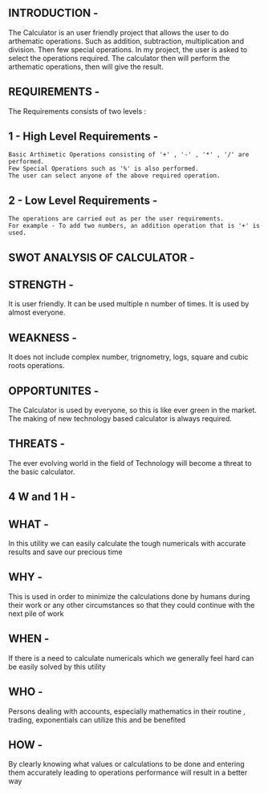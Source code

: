 INTRODUCTION -
---------------------------------------------------------------------------------------------------------------------------------------------------------------------------------

The Calculator is an user friendly project that allows the user to do arthematic operations. Such as addition, subtraction, multiplication and division. Then few special operations. 
In my project, the user is asked to select the operations required. The calculator then will perform the arthematic operations, then will give the result.

REQUIREMENTS - 
---------------------------------------------------------------------------------------------------------------------------------------------------------------------------------

The Requirements consists of two levels :

1 - High Level Requirements - 
---------------------------------------------------------------------------------------------------------------------------------------------------------------------------------
    Basic Arthimetic Operations consisting of '+' , '-' , '*' , '/' are performed.
    Few Special Operations such as '%' is also performed.
    The user can select anyone of the above required operation.

2 - Low Level Requirements -
---------------------------------------------------------------------------------------------------------------------------------------------------------------------------------
    The operations are carried out as per the user requirements. 
    For example - To add two numbers, an addition operation that is '+' is used.
    
SWOT ANALYSIS OF CALCULATOR - 
---------------------------------------------------------------------------------------------------------------------------------------------------------------------------------

STRENGTH -
---------------------------------------------------------------------------------------------------------------------------------------------------------------------------------
It is user friendly.
It can be used multiple n number of times.
It is used by almost everyone.

WEAKNESS -
---------------------------------------------------------------------------------------------------------------------------------------------------------------------------------
It does not include complex number, trignometry, logs, square and cubic roots operations.

OPPORTUNITES - 
---------------------------------------------------------------------------------------------------------------------------------------------------------------------------------
The Calculator is used by everyone, so this is like ever green in the market. 
The making of new technology based calculator is always required.

THREATS - 
---------------------------------------------------------------------------------------------------------------------------------------------------------------------------------
The ever evolving world in the field of Technology will become a threat to the basic calculator.

4 W and 1 H -
---------------------------------------------------------------------------------------------------------------------------------------------------------------------------------

WHAT -
---------------------------------------------------------------------------------------------------------------------------------------------------------------------------------
In this utility we can easily calculate the tough numericals with accurate results and save our precious time

WHY - 
---------------------------------------------------------------------------------------------------------------------------------------------------------------------------------
This is used in order to minimize the calculations done by humans during their work or any other circumstances so that they could continue with the next pile of work

WHEN - 
---------------------------------------------------------------------------------------------------------------------------------------------------------------------------------
If there is a need to calculate numericals which we generally feel hard can be easily solved by this utility 

WHO - 
---------------------------------------------------------------------------------------------------------------------------------------------------------------------------------
Persons dealing with accounts, especially mathematics in their routine , trading, exponentials can utilize this and be benefited 

HOW - 
---------------------------------------------------------------------------------------------------------------------------------------------------------------------------------
By clearly knowing what values or calculations to be done and entering them accurately leading to operations performance will result in a better way
